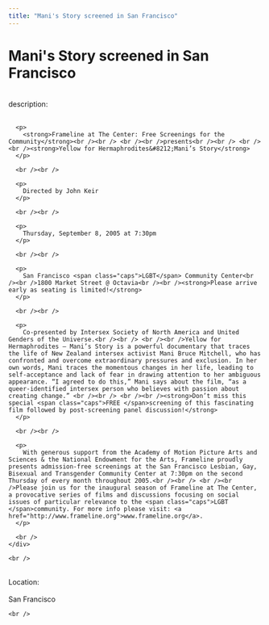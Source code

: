 ```yaml
---
title: "Mani's Story screened in San Francisco"
---
```


# Mani's Story screened in San Francisco

<div class="flexinode-body flexinode-2">
  <div class="flexinode-textarea-1">
    <div class="form-item">
      <br /> <label>description:</label><br /><br /> 
      
      <p>
        <strong>Frameline at The Center: Free Screenings for the Community</strong><br /><br /> <br /><br />presents<br /><br /> <br /><br /><strong>Yellow for Hermaphrodites&#8212;Mani’s Story</strong>
      </p>
      
      <br /><br />
      
      <p>
        Directed by John Keir
      </p>
      
      <br /><br />
      
      <p>
        Thursday, September 8, 2005 at 7:30pm
      </p>
      
      <br /><br />
      
      <p>
        San Francisco <span class="caps">LGBT</span> Community Center<br /><br />1800 Market Street @ Octavia<br /><br /><strong>Please arrive early as seating is limited!</strong>
      </p>
      
      <br /><br />
      
      <p>
        Co-presented by Intersex Society of North America and United Genders of the Universe.<br /><br /> <br /><br />Yellow for Hermaphrodites – Mani’s Story is a powerful documentary that traces the life of New Zealand intersex activist Mani Bruce Mitchell, who has confronted and overcome extraordinary pressures and exclusion. In her own words, Mani traces the momentous changes in her life, leading to self-acceptance and lack of fear in drawing attention to her ambiguous appearance. “I agreed to do this,” Mani says about the film, “as a queer-identified intersex person who believes with passion about creating change.” <br /><br /> <br /><br /><strong>Don’t miss this special <span class="caps">FREE </span>screening of this fascinating film followed by post-screening panel discussion!</strong>
      </p>
      
      <br /><br />
      
      <p>
        With generous support from the Academy of Motion Picture Arts and Sciences & the National Endowment for the Arts, Frameline proudly presents admission-free screenings at the San Francisco Lesbian, Gay, Bisexual and Transgender Community Center at 7:30pm on the second Thursday of every month throughout 2005.<br /><br /> <br /><br />Please join us for the inaugural season of Frameline at The Center, a provocative series of films and discussions focusing on social issues of particular relevance to the <span class="caps">LGBT </span>community. For more info please visit: <a href="http://www.frameline.org">www.frameline.org</a>.
      </p>
      
      <br />
    </div>
    
    <br />
  </div>
  
  <div class="flexinode-textfield-2">
    <div class="form-item">
      <br /> <label>Location:</label><br /><br /> San Francisco<br />
    </div>
    
    <br />
  </div>
</div>
